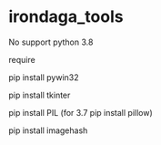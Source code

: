 # irondaga_tools

No support python 3.8

require

pip install pywin32

pip install tkinter

pip install PIL   (for 3.7 pip install pillow)

pip install imagehash
